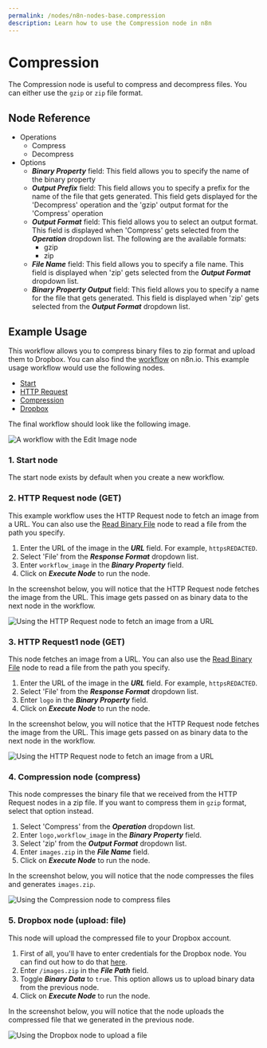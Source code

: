 ```yaml
---
permalink: /nodes/n8n-nodes-base.compression
description: Learn how to use the Compression node in n8n
---
```


# Compression

The Compression node is useful to compress and decompress files. You can either use the `gzip` or `zip` file format.


## Node Reference

- Operations
	- Compress
	- Decompress
- Options
    - ***Binary Property*** field: This field allows you to specify the name of the binary property
    - ***Output Prefix*** field: This field allows you to specify a prefix for the name of the file that gets generated. This field gets displayed for the 'Decompress' operation and the 'gzip' output format for the 'Compress' operation
    - ***Output Format*** field: This field allows you to select an output format. This field is displayed when 'Compress' gets selected from the ***Operation*** dropdown list. The following are the available formats:
        - gzip
        - zip
    - ***File Name*** field: This field allows you to specify a file name. This field is displayed when 'zip' gets selected from the ***Output Format*** dropdown list.
    - ***Binary Property Output*** field: This field allows you to specify a name for the file that gets generated. This field is displayed when 'zip' gets selected from the ***Output Format*** dropdown list.

## Example Usage

This workflow allows you to compress binary files to zip format and upload them to Dropbox. You can also find the [workflow](https://n8n.io/workflows/908) on n8n.io. This example usage workflow would use the following nodes.
- [Start](../../core-nodes/Start/README.md)
- [HTTP Request](../../core-nodes/HTTPRequest/README.md)
- [Compression]()
- [Dropbox](../../nodes/Dropbox/README.md)


The final workflow should look like the following image.

![A workflow with the Edit Image node](REDACTED)

### 1. Start node

The start node exists by default when you create a new workflow.


### 2. HTTP Request node (GET)

This example workflow uses the HTTP Request node to fetch an image from a URL. You can also use the [Read Binary File](../../core-nodes/ReadBinaryFile/README.md) node to read a file from the path you specify.

1. Enter the URL of the image in the ***URL*** field. For example, `httpsREDACTED`.
2. Select 'File' from the ***Response Format*** dropdown list.
3. Enter `workflow_image` in the ***Binary Property*** field.
4. Click on ***Execute Node*** to run the node.

In the screenshot below, you will notice that the HTTP Request node fetches the image from the URL. This image gets passed on as binary data to the next node in the workflow.

![Using the HTTP Request node to fetch an image from a URL](REDACTED)

### 3. HTTP Request1 node (GET)

This node fetches an image from a URL. You can also use the [Read Binary File](../../core-nodes/ReadBinaryFile/README.md) node to read a file from the path you specify.

1. Enter the URL of the image in the ***URL*** field. For example, `httpsREDACTED`.
2. Select 'File' from the ***Response Format*** dropdown list.
3. Enter `logo` in the ***Binary Property*** field.
4. Click on ***Execute Node*** to run the node.

In the screenshot below, you will notice that the HTTP Request node fetches the image from the URL. This image gets passed on as binary data to the next node in the workflow.

![Using the HTTP Request node to fetch an image from a URL](REDACTED)


### 4. Compression node (compress)

This node compresses the binary file that we received from the HTTP Request nodes in a zip file. If you want to compress them in `gzip` format, select that option instead.

1. Select 'Compress' from the ***Operation*** dropdown list.
2. Enter `logo,workflow_image` in the ***Binary Property*** field.
3. Select 'zip' from the ***Output Format*** dropdown list.
4. Enter `images.zip` in the ***File Name*** field.
5. Click on ***Execute Node*** to run the node.

In the screenshot below, you will notice that the node compresses the files and generates `images.zip`.

![Using the Compression node to compress files](REDACTED)

### 5. Dropbox node (upload: file)

This node will upload the compressed file to your Dropbox account.

1. First of all, you'll have to enter credentials for the Dropbox node. You can find out how to do that [here](../../../credentials/Dropbox/README.md).
2. Enter `/images.zip` in the ***File Path*** field.
3. Toggle ***Binary Data*** to `true`. This option allows us to upload binary data from the previous node.
4. Click on ***Execute Node*** to run the node.

In the screenshot below, you will notice that the node uploads the compressed file that we generated in the previous node.

![Using the Dropbox node to upload a file](REDACTED)
